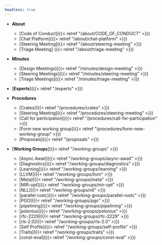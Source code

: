 ```yaml
---
headless: true
---
```

- **About**
  - [Code of Conduct]({{< relref "/about/CODE_OF_CONDUCT" >}})
  - [Chat Platform]({{< relref "/about/chat-platform" >}})
  - [Steering Meeting]({{< relref "/about/steering-meeting" >}})
  - [Triage Meeting] ({{< relref "/about/triage-meeting" >}})
- **Minutes**

  - [Design Meetings]({{< relref "/minutes/design-meeting" >}})
  - [Steering Meetings]({{< relref "/minutes/steering-meeting" >}})
  - [Triage Meetings]({{< relref "/minutes/triage-meeting" >}})

- [**Experts**]({{< relref "/experts" >}})

- **Procedures**

  - [Crates]({{< relref "/procedures/crates" >}})
  - [Steering Meeting]({{< relref "/procedures/steering-meeting" >}})
  - [Call for participation]({{< relref "/procedures/call-for-participation" >}})
  - [Form new working group]({{< relref "/procedures/form-new-working-group" >}})
  - [Proposals]({{< relref "/proposals" >}})

- [**Working Groups**]({{< relref "/working-groups" >}})
  - [Async Await]({{< relref "/working-groups/async-await" >}})
  - [Diagnostics]({{< relref "/working-groups/diagnostics" >}})
  - [Learning]({{< relref "/working-groups/learning" >}})
  - [LLVM]({{< relref "/working-groups/llvm" >}})
  - [Meta]({{< relref "/working-groups/meta" >}})
  - [MIR-opt]({{< relref "/working-groups/mir-opt" >}})
  - [NLL]({{< relref "/working-groups/nll" >}})
  - [parallel rustc]({{< relref "/working-groups/parallel-rustc" >}})
  - [PGO]({{< relref "/working-groups/pgo" >}})
  - [pipelining]({{< relref "/working-groups/pipelining" >}})
  - [polonius]({{< relref "/working-groups/polonius" >}})
  - [rfc-2229]({{< relref "/working-groups/rfc-2229" >}})
  - [rls-2.0]({{< relref "/working-groups/rls-2.0" >}})
  - [Self Profile]({{< relref "/working-groups/self-profile" >}})
  - [Traits]({{< relref "/working-groups/traits" >}})
  - [const-eval]({{< relref "/working-groups/const-eval" >}})
